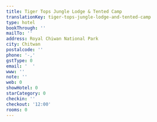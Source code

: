 ```yaml
---
title: Tiger Tops Jungle Lodge & Tented Camp
translationKey: tiger-tops-jungle-lodge-and-tented-camp
type: hotel
bookThrough: ''
mailTo: ''
address: Royal Chiwan National Park
city: Chitwan
postalcode: ''
phone: '-,'
gstType: 0
email: '  '
www: ''
note: ''
web: 0
showHotel: 0
starCategory: 0
checkin: ''
checkout: '12:00'
rooms: 0
---
```

